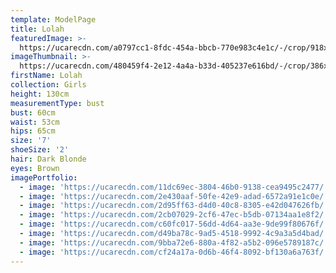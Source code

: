 ```yaml
---
template: ModelPage
title: Lolah
featuredImage: >-
  https://ucarecdn.com/a0797cc1-8fdc-454a-bbcb-770e983c4e1c/-/crop/918x497/0,17/-/preview/
imageThumbnail: >-
  https://ucarecdn.com/480459f4-2e12-4a4a-b33d-405237e616bd/-/crop/386x473/8,51/-/preview/
firstName: Lolah
collection: Girls
height: 130cm
measurementType: bust
bust: 60cm
waist: 53cm
hips: 65cm
size: '7'
shoeSize: '2'
hair: Dark Blonde
eyes: Brown
imagePortfolio:
  - image: 'https://ucarecdn.com/11dc69ec-3804-46b0-9138-cea9495c2477/'
  - image: 'https://ucarecdn.com/2e430aaf-50fe-42e9-adad-6572a91e1c0e/'
  - image: 'https://ucarecdn.com/2d95ff63-d4d0-40c8-8305-e42d047626fb/'
  - image: 'https://ucarecdn.com/2cb07029-2cf6-47ec-b5db-07134aa1e8f2/'
  - image: 'https://ucarecdn.com/c60fc017-56dd-4d64-aa3e-9de99f80676f/'
  - image: 'https://ucarecdn.com/d49ba78c-9ad5-4518-9992-4c9a3a5d4bad/'
  - image: 'https://ucarecdn.com/9bba72e6-880a-4f82-a5b2-096e5789187c/'
  - image: 'https://ucarecdn.com/cf24a17a-0d6b-46f4-8092-bf130a6a763f/'
---
```


